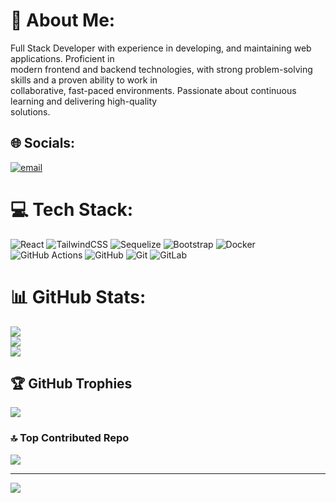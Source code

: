 # 💫 About Me:
 Full Stack Developer with experience in developing, and maintaining web applications. Proficient in<br> modern frontend and backend technologies, with strong problem-solving skills and a proven ability to work in<br> collaborative, fast-paced environments. Passionate about continuous learning and delivering high-quality<br> solutions.


## 🌐 Socials:
[![email](https://img.shields.io/badge/Email-D14836?logo=gmail&logoColor=white)](mailto:wahyupr952@gmail.com) 

# 💻 Tech Stack:
![React](https://img.shields.io/badge/react-%2320232a.svg?style=flat&logo=react&logoColor=%2361DAFB) ![TailwindCSS](https://img.shields.io/badge/tailwindcss-%2338B2AC.svg?style=flat&logo=tailwind-css&logoColor=white) ![Sequelize](https://img.shields.io/badge/Sequelize-52B0E7?style=flat&logo=Sequelize&logoColor=white) ![Bootstrap](https://img.shields.io/badge/bootstrap-%238511FA.svg?style=flat&logo=bootstrap&logoColor=white) ![Docker](https://img.shields.io/badge/docker-%230db7ed.svg?style=flat&logo=docker&logoColor=white) ![GitHub Actions](https://img.shields.io/badge/github%20actions-%232671E5.svg?style=flat&logo=githubactions&logoColor=white) ![GitHub](https://img.shields.io/badge/github-%23121011.svg?style=flat&logo=github&logoColor=white) ![Git](https://img.shields.io/badge/git-%23F05033.svg?style=flat&logo=git&logoColor=white) ![GitLab](https://img.shields.io/badge/gitlab-%23181717.svg?style=flat&logo=gitlab&logoColor=white)
# 📊 GitHub Stats:
![](https://github-readme-stats.vercel.app/api?username=wahyupujii&theme=dracula&hide_border=false&include_all_commits=true&count_private=true)<br/>
![](https://nirzak-streak-stats.vercel.app/?user=wahyupujii&theme=dracula&hide_border=false)<br/>
![](https://github-readme-stats.vercel.app/api/top-langs/?username=wahyupujii&theme=dracula&hide_border=false&include_all_commits=true&count_private=true&layout=compact)

## 🏆 GitHub Trophies
![](https://github-profile-trophy.vercel.app/?username=wahyupujii&theme=dracula&no-frame=false&no-bg=false&margin-w=4)

### 🔝 Top Contributed Repo
![](https://github-contributor-stats.vercel.app/api?username=wahyupujii&limit=5&theme=dracula&combine_all_yearly_contributions=true)

---
[![](https://visitcount.itsvg.in/api?id=wahyupujii&icon=0&color=13)](https://visitcount.itsvg.in)

<!-- Proudly created with GPRM ( https://gprm.itsvg.in ) -->
